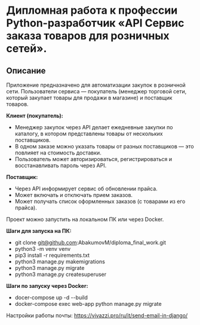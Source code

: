# Дипломная работа к профессии Python-разработчик «API Сервис заказа товаров для розничных сетей».

## Описание

Приложение предназначено для автоматизации закупок в розничной сети. Пользователи сервиса — покупатель (менеджер торговой сети, который закупает товары для продажи в магазине) и поставщик товаров.

**Клиент (покупатель):**

- Менеджер закупок через API делает ежедневные закупки по каталогу, в котором
  представлены товары от нескольких поставщиков.
- В одном заказе можно указать товары от разных поставщиков — это
  повлияет на стоимость доставки.
- Пользователь может авторизироваться, регистрироваться и восстанавливать пароль через API.
    
**Поставщик:**

- Через API информирует сервис об обновлении прайса.
- Может включать и отключать прием заказов.
- Может получать список оформленных заказов (с товарами из его прайса).
  
Проект можно запустить на локальном ПК или через Docker.

**Шаги для запуска на ПК:**

- git clone git@github.com:AbakumovM/diploma_final_work.git
- python3 -m venv venv
- pip3 install -r requirements.txt
- python3 manage.py makemigrations
- python3 manage.py migrate
- python3 manage.py createsuperuser

**Шаги по запуску через Docker:**

- docer-compose up -d --build  
- docker-compose exec web-app python manage.py migrate

Настройки работы почты: https://vivazzi.pro/ru/it/send-email-in-django/


